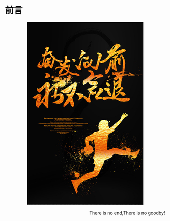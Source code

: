 # 前言

<center>
<img src='_media/perfect.png'/>
</center>

<p style='float:right'>There is no end,There is no goodby!</p>

